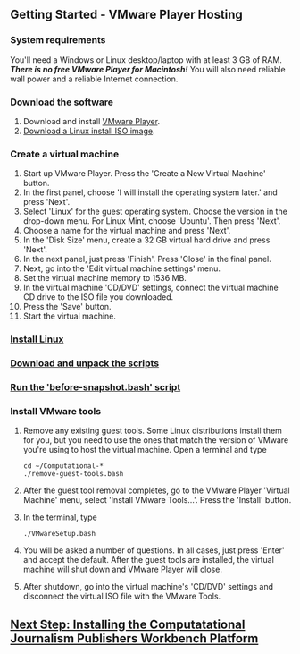 ## Getting Started - VMware Player Hosting

### System requirements
You'll need a Windows or Linux desktop/laptop with at least 3 GB of RAM. ***There is no free VMware Player for Macintosh!*** You will also need reliable wall power and a reliable Internet connection.

### Download the software
1. Download and install [VMware Player](http://www.vmware.com/products/player/).
1. [Download a Linux install ISO image](https://github.com/znmeb/Computational-Journalism-Publishers-Workbench/blob/master/CommonInstallSteps.md#download-a-linux-install-iso-image).

### Create a virtual machine
1. Start up VMware Player. Press the 'Create a New Virtual Machine' button.
1. In the first panel, choose 'I will install the operating system later.' and press 'Next'.
1. Select 'Linux' for the guest operating system. Choose the version in the drop-down menu. For Linux Mint, choose 'Ubuntu'. Then press 'Next'.
1. Choose a name for the virtual machine and press 'Next'.
1. In the 'Disk Size' menu, create a 32 GB virtual hard drive and press 'Next'.
1. In the next panel, just press 'Finish'. Press 'Close' in the final panel.
1. Next, go into the 'Edit virtual machine settings' menu.
1. Set the virtual machine memory to 1536 MB.
1. In the virtual machine 'CD/DVD' settings, connect the virtual machine CD drive to the ISO file you downloaded.
1. Press the 'Save' button.
1. Start the virtual machine.

### [Install Linux](https://github.com/znmeb/Computational-Journalism-Publishers-Workbench/blob/master/CommonInstallSteps.md#install-linux)

### [Download and unpack the scripts](https://github.com/znmeb/Computational-Journalism-Publishers-Workbench/blob/master/CommonInstallSteps.md#download-and-unpack-the-scripts)

### [Run the 'before-snapshot.bash' script](https://github.com/znmeb/Computational-Journalism-Publishers-Workbench/blob/master/CommonInstallSteps.md#run-the-before-snapshotbash-script)

### Install VMware tools
1. Remove any existing guest tools. Some Linux distributions install them for you, but you need to use the ones that match the version of VMware you're using to host the virtual machine. Open a terminal and type

	```
	cd ~/Computational-*
	./remove-guest-tools.bash
	```
1. After the guest tool removal completes, go to the VMware Player 'Virtual Machine' menu, select 'Install VMware Tools...'. Press the 'Install' button.
1. In the terminal, type

	```
	./VMwareSetup.bash
	```
1. You will be asked a number of questions. In all cases, just press 'Enter' and accept the default. After the guest tools are installed, the virtual machine will shut down and VMware Player will close.
1. After shutdown, go into the virtual machine's 'CD/DVD' settings and disconnect the virtual ISO file with the VMware Tools.
## [Next Step: Installing the Computatational Journalism Publishers Workbench Platform](https://github.com/znmeb/Computational-Journalism-Publishers-Workbench/blob/master/InstallingThePlatform.md)
